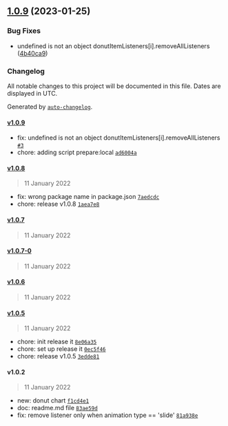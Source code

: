 ## [1.0.9](https://github.com/Novsochetra/react-native-circular-chart/compare/v1.0.8...v1.0.9) (2023-01-25)


### Bug Fixes

* undefined is not an object donutItemListeners[i].removeAllListeners ([4b40ca9](https://github.com/Novsochetra/react-native-circular-chart/commit/4b40ca907d6962c92e069281effbd4509d826210))

### Changelog

All notable changes to this project will be documented in this file. Dates are displayed in UTC.

Generated by [`auto-changelog`](https://github.com/CookPete/auto-changelog).

#### [v1.0.9](https://github.com/Novsochetra/react-native-circular-chart/compare/v1.0.8...v1.0.9)

- fix: undefined is not an object donutItemListeners[i].removeAllListeners [`#3`](https://github.com/Novsochetra/react-native-circular-chart/pull/3)
- chore: adding script prepare:local [`ad6004a`](https://github.com/Novsochetra/react-native-circular-chart/commit/ad6004a550706a12d2962de6e51466110d00bdad)

#### [v1.0.8](https://github.com/Novsochetra/react-native-circular-chart/compare/v1.0.7...v1.0.8)

> 11 January 2022

- fix: wrong package name in package.json [`7aedcdc`](https://github.com/Novsochetra/react-native-circular-chart/commit/7aedcdc5e972cdd93ca507014b6bbdb8ee142dce)
- chore: release v1.0.8 [`1aea7e8`](https://github.com/Novsochetra/react-native-circular-chart/commit/1aea7e8be5da03a85731856619a0e9d450eb09a9)

#### [v1.0.7](https://github.com/Novsochetra/react-native-circular-chart/compare/v1.0.7-0...v1.0.7)

> 11 January 2022

#### [v1.0.7-0](https://github.com/Novsochetra/react-native-circular-chart/compare/v1.0.6...v1.0.7-0)

> 11 January 2022

#### [v1.0.6](https://github.com/Novsochetra/react-native-circular-chart/compare/v1.0.5...v1.0.6)

> 11 January 2022

#### [v1.0.5](https://github.com/Novsochetra/react-native-circular-chart/compare/v1.0.2...v1.0.5)

> 11 January 2022

- chore: init release it [`8e06a35`](https://github.com/Novsochetra/react-native-circular-chart/commit/8e06a35fa878463f20f88dad4752617176c2ee0c)
- chore: set up release it [`0ec5f46`](https://github.com/Novsochetra/react-native-circular-chart/commit/0ec5f4673892cb4a2ddd081d004e73f2387f7f3e)
- chore: release v1.0.5 [`3edde81`](https://github.com/Novsochetra/react-native-circular-chart/commit/3edde8120a693490ecfe525d48f18b8bad37a01a)

#### v1.0.2

> 11 January 2022

- new: donut chart [`f1cd4e1`](https://github.com/Novsochetra/react-native-circular-chart/commit/f1cd4e1bdc213fb89d20c672a2d8126f5dbfdf6b)
- doc: readme.md file [`83ae59d`](https://github.com/Novsochetra/react-native-circular-chart/commit/83ae59da7d575f813fd3ee99005bc8ded5dfc056)
- fix: remove listener only when animation type == 'slide' [`81a938e`](https://github.com/Novsochetra/react-native-circular-chart/commit/81a938e24ff49a5bc158e804da4049ef7ab5c8a3)
